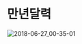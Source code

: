 # 만년달력

![2018-06-27_00-35-01](https://user-images.githubusercontent.com/33567964/41924207-5b591452-79a4-11e8-9eef-556329cfcf1c.gif)



